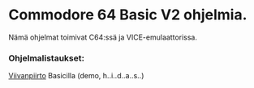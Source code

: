 # Commodore 64 Basic V2 ohjelmia.

Nämä ohjelmat toimivat C64:ssä ja VICE-emulaattorissa.

### Ohjelmalistaukset:

[Viivanpiirto](Viivanpiirto.md) Basicilla (demo, h..i..d..a..s..)
